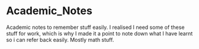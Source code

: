 # Academic_Notes

Academic notes to remember stuff easily. I realised I need some of these stuff for work, which is why I made it a point to note down what I have learnt so i can refer back easily. Mostly math stuff.

